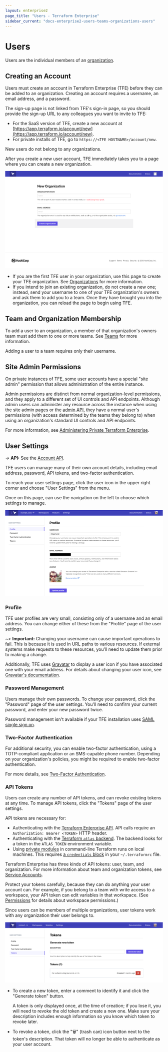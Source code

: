 ```yaml
---
layout: enterprise2
page_title: "Users - Terraform Enterprise"
sidebar_current: "docs-enterprise2-users-teams-organizations-users"
---
```


[organizations]: ./organizations.html
[teams]: ./teams.html

# Users

Users are the individual members of an [organization][organizations].

## Creating an Account

Users must create an account in Terraform Enterprise (TFE) before
they can be added to an organization. Creating an account requires a username, an email address, and a password.

The sign-up page is not linked from TFE's sign-in page, so you should provide the sign-up URL to any colleagues you want to invite to TFE:

- For the SaaS version of TFE, create a new account at [https://app.terraform.io/account/new](https://app.terraform.io/account/new).
- For private installs of TFE, go to `https://<TFE HOSTNAME>/account/new`.

New users do not belong to any organizations.

After you create a new user account, TFE immediately takes you to a page where you can create a new organization.

![screenshot: the new organization page](./images/org-new.png)

- If you are the first TFE user in your organization, use this page to create your TFE organization. See [Organizations][] for more information.
- If you intend to join an existing organization, do not create a new one; instead, send your username to one of your TFE organization's owners and ask them to add you to a team. Once they have brought you into the organization, you can reload the page to begin using TFE.

## Team and Organization Membership

To add a user to an organization, a member of that organization's owners team must add them to one or more teams. See [Teams][] for more information.

Adding a user to a team requires only their username.

## Site Admin Permissions

On private instances of TFE, some user accounts have a special "site admin" permission that allows administration of the entire instance.

Admin permissions are distinct from normal organization-level permissions, and they apply to a different set of UI controls and API endpoints. Although admin users can administer any resource across the instance when using the site admin pages or the [admin API](../api/admin/index.html), they have a normal user's permissions (with access determined by the teams they belong to) when using an organization's standard UI controls and API endpoints.

For more information, see [Administering Private Terraform Enterprise](../private/admin/index.html).

## User Settings

-> **API:** See the [Account API](../api/account.html).

TFE users can manage many of their own account details, including email address, password, API tokens, and two-factor authentication.

To reach your user settings page, click the user icon in the upper right corner and choose "User Settings" from the menu.

Once on this page, can use the navigation on the left to choose which settings to manage.

![The user settings menu item, in the upper right menu.](./images/user-settings.png)

### Profile

TFE user profiles are very small, consisting only of a username and an email address. You can change either of these from the "Profile" page of the user settings.

~> **Important:** Changing your username can cause important operations to fail. This is because it is used in URL paths to various resources. If external systems make requests to these resources, you'll need to update them prior to making a change.

Additionally, TFE uses [Gravatar](http://en.gravatar.com) to display a user icon if you have associated one with your email address. For details about changing your user icon, see [Gravatar's documentation](http://en.gravatar.com/support/).

### Password Management

Users manage their own passwords. To change your password, click the "Password" page of the user settings. You'll need to confirm your current password, and enter your new password twice.

Password management isn't available if your TFE installation uses [SAML single sign on](../saml/index.html).

### Two-Factor Authentication

For additional security, you can enable two-factor authentication, using a TOTP-compliant application or an SMS-capable phone number. Depending on your organization's policies, you might be required to enable two-factor authentication.

For more details, see [Two-Factor Authentication](./2fa.html).

### API Tokens

Users can create any number of API tokens, and can revoke existing tokens at any time. To manage API tokens, click the "Tokens" page of the user settings.

API tokens are necessary for:

- Authenticating with the [Terraform Enterprise API](../api/index.html). API calls require an `Authorization: Bearer <TOKEN>` HTTP header.
- Authenticating with the [Terraform `atlas` backend](/docs/backends/types/terraform-enterprise.html). The backend looks for a token in the `ATLAS_TOKEN` environment variable.
- Using [private modules](../registry/using.html) in command-line Terraform runs on local machines. This requires [a `credentials` block](../registry/using.html#configuration) in your `~/.terraformrc` file.

Terraform Enterprise has three kinds of API tokens: user, team, and organization. For more information about team and organization tokens, see [Service Accounts](./service-accounts.html).

Protect your tokens carefully, because they can do anything your user account can. For example, if you belong to a team with write access to a workspace, your API token can edit variables in that workspace. (See [Permissions](./permissions.html) for details about workspace permissions.)

Since users can be members of multiple organizations, user tokens work with any organization their user belongs to.

![The user tokens page](./images/user-tokens.png)

- To create a new token, enter a comment to identify it and click the "Generate token" button.

    A token is only displayed once, at the time of creation; if you lose it, you will need to revoke the old token and create a new one. Make sure your description includes enough information so you know which token to revoke later.
- To revoke a token, click the "🗑" (trash can) icon button next to the token's description. That token will no longer be able to authenticate as your user account.

